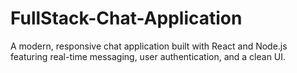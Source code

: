 # FullStack-Chat-Application
A modern, responsive chat application built with React and Node.js featuring real-time messaging, user authentication, and a clean UI.
